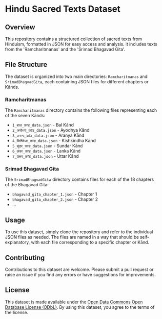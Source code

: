 # Hindu Sacred Texts Dataset

## Overview
This repository contains a structured collection of sacred texts from Hinduism, formatted in JSON for easy access and analysis. It includes texts from the 'Ramcharitmanas' and the 'Srimad Bhagavad Gita'.

## File Structure
The dataset is organized into two main directories: `Ramcharitmanas` and `SrimadBhagvadGita`, each containing JSON files for different chapters or Kānds.

### Ramcharitmanas
The `Ramcharitmanas` directory contains the following files representing each of the seven Kānds:

- `1_बाल_कांड_data.json` - Bal Kānd
- `2_अयोध्या_कांड_data.json` - Ayodhya Kānd
- `3_अरण्य_कांड_data.json` - Aranya Kānd
- `4_किष्किंधा_कांड_data.json` - Kishkindha Kānd
- `5_सुंदर_कांड_data.json` - Sundar Kānd
- `6_लंका_कांड_data.json` - Lanka Kānd
- `7_उत्तर_कांड_data.json` - Uttar Kānd

### Srimad Bhagavad Gita
The `SrimadBhagvadGita` directory contains files for each of the 18 chapters of the Bhagavad Gita:

- `bhagavad_gita_chapter_1.json` - Chapter 1
- `bhagavad_gita_chapter_2.json` - Chapter 2
- ...

## Usage
To use this dataset, simply clone the repository and refer to the individual JSON files as needed. The files are named in a way that should be self-explanatory, with each file corresponding to a specific chapter or Kānd.

## Contributing
Contributions to this dataset are welcome. Please submit a pull request or raise an issue if you find any errors or have suggestions for improvements.

## License
This dataset is made available under the [Open Data Commons Open Database License (ODbL)](https://opendatacommons.org/licenses/odbl/). By using this dataset, you agree to the terms of the license.
